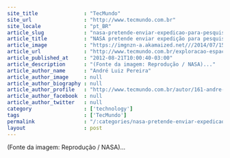 ```yaml
---
site_title               : "TecMundo"
site_url                 : "http://www.tecmundo.com.br"
site_locale              : "pt_BR"
article_slug             : "nasa-pretende-enviar-expedicao-para-pesquisar-o-nucleo-de-marte-em-2016"
article_title            : "NASA pretende enviar expedição para pesquisar o núcleo de Marte em 2016"
article_image            : "https://imgnzn-a.akamaized.net///2014/07/15/15173627773638-t1200x480.jpg"
article_url              : "http://www.tecmundo.com.br/exploracao-espacial/28685-nasa-pretende-enviar-expedicao-para-pesquisar-o-nucleo-de-marte-em-2016.htm"
article_published_at     : "2012-08-21T10:00:40-03:00"
article_description      : "(Fonte da imagem: Reprodução / NASA)..."
article_author_name      : "André Luiz Pereira"
article_author_image     : null
article_author_biography : null
article_author_profile   : "http://www.tecmundo.com.br/autor/161-andre-luiz-pereira/"
article_author_facebook  : null
article_author_twitter   : null
category                 : ['technology']
tags                     : ['TecMundo']
permalink                : "/:categories/nasa-pretende-enviar-expedicao-para-pesquisar-o-nucleo-de-marte-em-2016/"
layout                   : post
---
```


(Fonte da imagem: Reprodução / NASA)...
